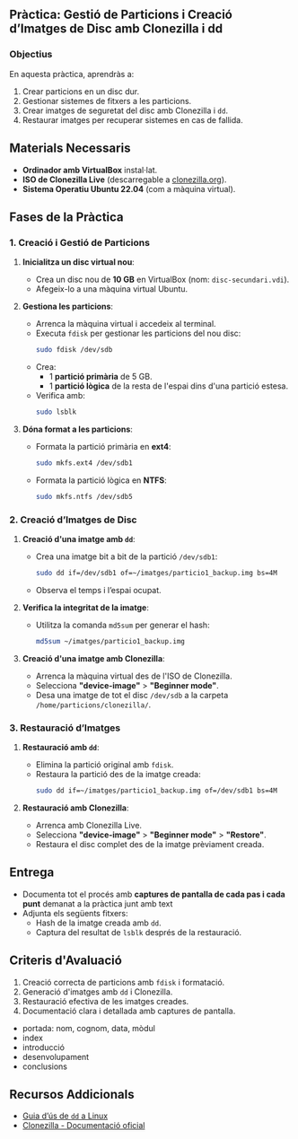 ## Pràctica: **Gestió de Particions i Creació d’Imatges de Disc amb Clonezilla i dd**

### **Objectius**
En aquesta pràctica, aprendràs a:
1. Crear particions en un disc dur.
2. Gestionar sistemes de fitxers a les particions.
3. Crear imatges de seguretat del disc amb Clonezilla i `dd`.
4. Restaurar imatges per recuperar sistemes en cas de fallida.

## **Materials Necessaris**
- **Ordinador amb VirtualBox** instal·lat.
- **ISO de Clonezilla Live** (descarregable a [clonezilla.org](https://clonezilla.org/)).
- **Sistema Operatiu Ubuntu 22.04** (com a màquina virtual).

## **Fases de la Pràctica**

### **1. Creació i Gestió de Particions**
1. **Inicialitza un disc virtual nou**:
   - Crea un disc nou de **10 GB** en VirtualBox (nom: `disc-secundari.vdi`).
   - Afegeix-lo a una màquina virtual Ubuntu.

2. **Gestiona les particions**:
   - Arrenca la màquina virtual i accedeix al terminal.
   - Executa `fdisk` per gestionar les particions del nou disc:
     ```bash
     sudo fdisk /dev/sdb
     ```
   - Crea:
     - 1 **partició primària** de 5 GB.
     - 1 **partició lògica** de la resta de l'espai dins d'una partició estesa.
   - Verifica amb:
     ```bash
     sudo lsblk
     ```

3. **Dóna format a les particions**:
   - Formata la partició primària en **ext4**:
     ```bash
     sudo mkfs.ext4 /dev/sdb1
     ```
   - Formata la partició lògica en **NTFS**:
     ```bash
     sudo mkfs.ntfs /dev/sdb5
     ```

### **2. Creació d’Imatges de Disc**

1. **Creació d'una imatge amb `dd`**:
   - Crea una imatge bit a bit de la partició `/dev/sdb1`:
     ```bash
     sudo dd if=/dev/sdb1 of=~/imatges/particio1_backup.img bs=4M
     ```
   - Observa el temps i l’espai ocupat.

2. **Verifica la integritat de la imatge**:
   - Utilitza la comanda `md5sum` per generar el hash:
     ```bash
     md5sum ~/imatges/particio1_backup.img
     ```

3. **Creació d'una imatge amb Clonezilla**:
   - Arrenca la màquina virtual des de l'ISO de Clonezilla.
   - Selecciona **"device-image"** > **"Beginner mode"**.
   - Desa una imatge de tot el disc `/dev/sdb` a la carpeta `/home/particions/clonezilla/`.

### **3. Restauració d’Imatges**

1. **Restauració amb `dd`**:
   - Elimina la partició original amb `fdisk`.
   - Restaura la partició des de la imatge creada:
     ```bash
     sudo dd if=~/imatges/particio1_backup.img of=/dev/sdb1 bs=4M
     ```

2. **Restauració amb Clonezilla**:
   - Arrenca amb Clonezilla Live.
   - Selecciona **"device-image"** > **"Beginner mode"** > **"Restore"**.
   - Restaura el disc complet des de la imatge prèviament creada.

## **Entrega**
- Documenta tot el procés amb **captures de pantalla de cada pas i cada punt** demanat a la pràctica junt amb text
- Adjunta els següents fitxers:
  - Hash de la imatge creada amb `dd`.
  - Captura del resultat de `lsblk` després de la restauració.

## **Criteris d'Avaluació**
1. Creació correcta de particions amb `fdisk` i formatació.
2. Generació d'imatges amb `dd` i Clonezilla.
3. Restauració efectiva de les imatges creades.
4. Documentació clara i detallada amb captures de pantalla.
  - portada: nom, cognom, data, mòdul
  - index
  - introducció
  - desenvolupament
  - conclusions

## **Recursos Addicionals**
- [Guia d’ús de `dd` a Linux](https://www.geeksforgeeks.org/dd-command-in-linux-with-examples/)
- [Clonezilla - Documentació oficial](https://clonezilla.org/clonezilla-live-doc.php)